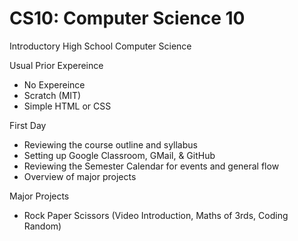 # CS10: Computer Science 10
Introductory High School Computer Science

Usual Prior Expereince
- No Expereince
- Scratch (MIT)
- Simple HTML or CSS

First Day
- Reviewing the course outline and syllabus
- Setting up Google Classroom, GMail, & GitHub
- Reviewing the Semester Calendar for events and general flow
- Overview of major projects

Major Projects
- Rock Paper Scissors (Video Introduction, Maths of 3rds, Coding Random)
